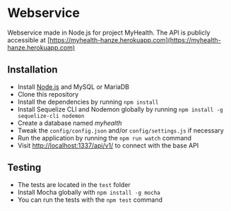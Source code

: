 # Webservice

Webservice made in Node.js for project MyHealth. The API is publicly accessible at [https://myhealth-hanze.herokuapp.com](https://myhealth-hanze.herokuapp.com)

## Installation
* Install [Node.js](https://nodejs.org/) and MySQL or MariaDB
* Clone this repository
* Install the dependencies by running ```npm install```
* Install Sequelize CLI and Nodemon globally by running ```npm install -g sequelize-cli nodemon``` 
* Create a database named _myhealth_
* Tweak the ```config/config.json``` and/or ```config/settings.js``` if necessary
* Run the application by running the ```npm run watch``` command
* Visit [http://localhost:1337/api/v1/](http://localhost:1337/api/v1/) to connect with the base API

## Testing
* The tests are located in the ```test``` folder
* Install Mocha globally with ```npm install -g mocha```
* You can run the tests with the ```npm test``` command

